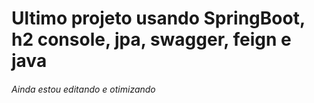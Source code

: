 # Ultimo projeto usando SpringBoot, h2 console, jpa, swagger, feign e java
###### Ainda estou editando e otimizando
